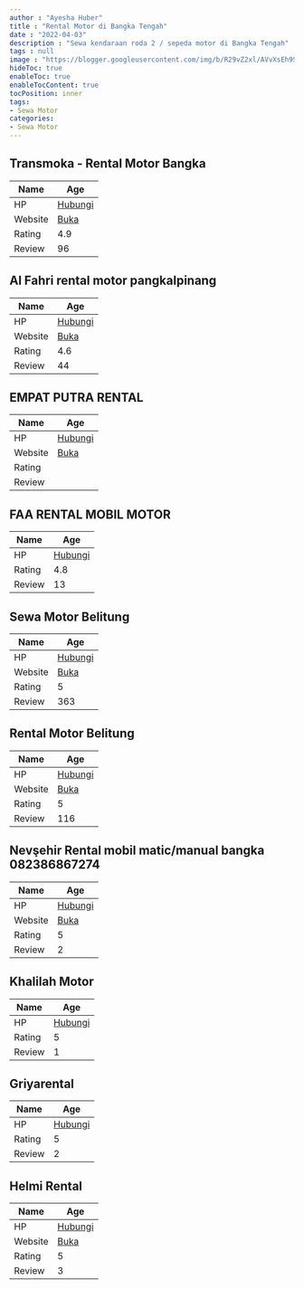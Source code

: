 ```yaml
---
author : "Ayesha Huber"
title : "Rental Motor di Bangka Tengah"
date : "2022-04-03"
description : "Sewa kendaraan roda 2 / sepeda motor di Bangka Tengah"
tags : null
image : "https://blogger.googleusercontent.com/img/b/R29vZ2xl/AVvXsEh9S16bLMKhjMGNLOcofHeR1qI3rE1cihHW7jYDQBGNOMVgZgoQUyTG_U6dE6M6Hs2vu1RmqLZd-Oy2uCTrZnLVg06dAl4QPTYDJWJeR5RS2JxH632jBri_66vvC6KVBzEaQaiJNXezwCUCSiU9ma2JPLblXIXoMgj_n_jFZsPNM5TgRaB9nNZwtjZEnA/w300-h200/rental-motor-di-bangka-tengah.png"
hideToc: true
enableToc: true
enableTocContent: true
tocPosition: inner
tags:
- Sewa Motor
categories:
- Sewa Motor
---
```



## Transmoka - Rental Motor Bangka

Name | Age
--------|------
HP | [Hubungi](https://pcandroidplayer.blogspot.com/?clayads=https://getnumber.ndower.dev?phone=MDgxMzczMTE0Njcx)
Website | [Buka](https://pcandroidplayer.blogspot.com/?clayads=aHR0cDovL3JlbnRhbG1vdG9yYmFuZ2thLmJsb2dzcG90LmNvLmlkLw==) 
Rating | 4.9
Review | 96


## Al Fahri rental motor pangkalpinang

Name | Age
--------|------
HP | [Hubungi](https://pcandroidplayer.blogspot.com/?clayads=https://getnumber.ndower.dev?phone=MDgxMzczMjU3Mjc1)
Website | [Buka](https://pcandroidplayer.blogspot.com/?clayads=aHR0cDovL3JlbnRhbG1vdG9ycGFuZ2thbHBpbmFuZy5ibG9nc3BvdC5jb20v) 
Rating | 4.6
Review | 44


## EMPAT PUTRA RENTAL

Name | Age
--------|------
HP | [Hubungi](https://pcandroidplayer.blogspot.com/?clayads=https://getnumber.ndower.dev?phone=MDgyMTgzNjU4ODkz)
Website | [Buka](https://pcandroidplayer.blogspot.com/?clayads=aHR0cHM6Ly9lbXBhdC1wdXRyYS1yZW50YWwuYnVzaW5lc3Muc2l0ZS8=) 
Rating | 
Review | 


## FAA RENTAL MOBIL MOTOR

Name | Age
--------|------
HP | [Hubungi](https://pcandroidplayer.blogspot.com/?clayads=https://getnumber.ndower.dev?phone=MDg1MjczODgwMjc3)
Rating | 4.8
Review | 13


## Sewa Motor Belitung

Name | Age
--------|------
HP | [Hubungi](https://pcandroidplayer.blogspot.com/?clayads=https://getnumber.ndower.dev?phone=MDgxOTQ5NDg4ODg5)
Website | [Buka](https://pcandroidplayer.blogspot.com/?clayads=aHR0cHM6Ly9zZXdhLW1vdG9yLWJlbGl0dW5nLmJ1c2luZXNzLnNpdGUv) 
Rating | 5
Review | 363


## Rental Motor Belitung

Name | Age
--------|------
HP | [Hubungi](https://pcandroidplayer.blogspot.com/?clayads=https://getnumber.ndower.dev?phone=MDgxOTI5Nzg0MzQw)
Website | [Buka](https://pcandroidplayer.blogspot.com/?clayads=aHR0cHM6Ly9yZW50YWxtb3RvcmJlbGl0dW5nLmJ1c2luZXNzLnNpdGUv) 
Rating | 5
Review | 116


## Nevşehir Rental mobil matic/manual bangka 082386867274

Name | Age
--------|------
HP | [Hubungi](https://pcandroidplayer.blogspot.com/?clayads=https://getnumber.ndower.dev?phone=MDgyMzg2ODY3Mjc0)
Website | [Buka](https://pcandroidplayer.blogspot.com/?clayads=aHR0cHM6Ly9yZW50YWxtb2JpbGRhbm1vdG9ycGFuZ2thbHBpbmFuZ2JhbmdrYS5jb20v) 
Rating | 5
Review | 2


## Khalilah Motor

Name | Age
--------|------
HP | [Hubungi](https://pcandroidplayer.blogspot.com/?clayads=https://getnumber.ndower.dev?phone=MDgyMTE5Njg1MDA1)
Rating | 5
Review | 1


## Griyarental

Name | Age
--------|------
HP | [Hubungi](https://pcandroidplayer.blogspot.com/?clayads=https://getnumber.ndower.dev?phone=MDgxMjczNTk0MDE2)
Rating | 5
Review | 2


## Helmi Rental

Name | Age
--------|------
HP | [Hubungi](https://pcandroidplayer.blogspot.com/?clayads=https://getnumber.ndower.dev?phone=MDgxMzczMDYyMDEz)
Website | [Buka](https://pcandroidplayer.blogspot.com/?clayads=aHR0cHM6Ly9tLmZhY2Vib29rLmNvbS9zdG9yeS5waHA=) 
Rating | 5
Review | 3


